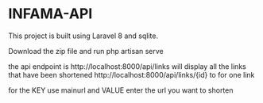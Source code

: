 # INFAMA-API

This project is built using Laravel 8 and sqlite.

Download the zip file and run php artisan serve 

the api endpoint is
http://localhost:8000/api/links will display all the links that have been shortened
http://localhost:8000/api/links/{id} to for one link
 
 
 for the KEY use mainurl and VALUE enter the url you want to shorten


